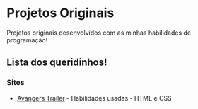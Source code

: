 # Projetos Originais
Projetos originais desenvolvidos com as minhas habilidades de programação!

## Lista dos queridinhos!

### Sites

- [Avangers Trailer](https://github.com/EduardoKayke/Avangers_Trailer) - Habilidades usadas - HTML e CSS
